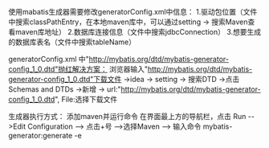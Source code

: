 使用mabatis生成器需要修改generatorConfig.xml中信息：
        1.驱动包位置（文件中搜索classPathEntry，在本地maven库中，可以通过setting -> 搜索Maven查看maven库地址）
        2.数据库连接信息（文件中搜索jdbcConnection）
        3.想要生成的数据库表名（文件中搜索tableName）
  

generatorConfig.xml 中"http://mybatis.org/dtd/mybatis-generator-config_1_0.dtd"抛红解决方案：
     浏览器输入"http://mybatis.org/dtd/mybatis-generator-config_1_0.dtd"下载文件
     ->idea
      -> setting 
      -> 搜索DTD 
      ->点击Schemas and DTDs 
      ->新增 
      -> url:"http://mybatis.org/dtd/mybatis-generator-config_1_0.dtd", File:选择下载文件
    
生成器执行方式：
    添加maven并运行命令
    在界面最上方的导航栏，点击 Run 
    -->Edit Configuration
    --> 点击+号 
    -->选择Maven
    -->  输入命令  mybatis-generator:generate -e